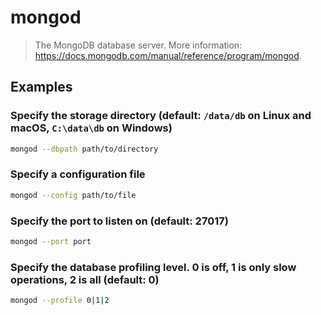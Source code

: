 # mongod

> The MongoDB database server. More information: <https://docs.mongodb.com/manual/reference/program/mongod>.

## Examples

### Specify the storage directory (default: `/data/db` on Linux and macOS, `C:\data\db` on Windows)

```bash
mongod --dbpath path/to/directory
```

### Specify a configuration file

```bash
mongod --config path/to/file
```

### Specify the port to listen on (default: 27017)

```bash
mongod --port port
```

### Specify the database profiling level. 0 is off, 1 is only slow operations, 2 is all (default: 0)

```bash
mongod --profile 0|1|2
```
